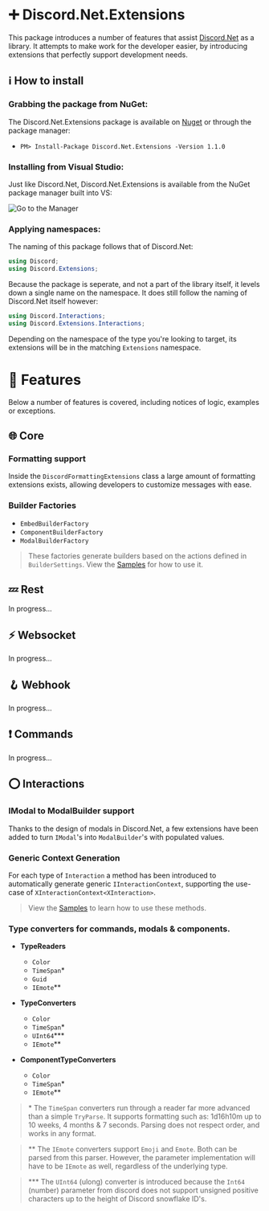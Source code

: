 # ➕ Discord.Net.Extensions

This package introduces a number of features that assist [Discord.Net](https://github.com/discord-net/Discord.Net) as a library. 
It attempts to make work for the developer easier, by introducing extensions that perfectly support development needs.

## ℹ️ How to install

### Grabbing the package from NuGet:

The Discord.Net.Extensions package is available on [Nuget](https://www.nuget.org/packages/Discord.Net.Extensions/) or through the package manager:
- `PM> Install-Package Discord.Net.Extensions -Version 1.1.0`

### Installing from Visual Studio:

Just like Discord.Net, Discord.Net.Extensions is available from the NuGet package manager built into VS:

![Go to the Manager](https://rozen.one/files/devenv_JcPwXUnJxP.png)

### Applying namespaces:

The naming of this package follows that of Discord.Net:

```cs
using Discord;
using Discord.Extensions;
```

Because the package is seperate, and not a part of the library itself, it levels down a single name on the namespace. 
It does still follow the naming of Discord.Net itself however:

```cs
using Discord.Interactions;
using Discord.Extensions.Interactions;
```

Depending on the namespace of the type you're looking to target, its extensions will be in the matching `Extensions` namespace.

# 📑 Features

Below a number of features is covered, including notices of logic, examples or exceptions.

## 🌐 Core

### Formatting support

Inside the `DiscordFormattingExtensions` class a large amount of formatting extensions exists, allowing developers to customize messages with ease.

### Builder Factories

- `EmbedBuilderFactory`
- `ComponentBuilderFactory`
- `ModalBuilderFactory`

> These factories generate builders based on the actions defined in `BuilderSettings`. View the [Samples](https://github.com/Rozen4334/Discord.Net.Extensions/tree/master/Samples) for how to use it.

## 💤 Rest

In progress...

## ⚡ Websocket

In progress...

## 🪝 Webhook

In progress...

## ❗ Commands

In progress...

## ⭕ Interactions

### IModal to ModalBuilder support

Thanks to the design of modals in Discord.Net, a few extensions have been added to turn `IModal`'s into `ModalBuilder`'s with populated values.

### Generic Context Generation

For each type of `Interaction` a method has been introduced to automatically generate generic `IInteractionContext`, 
supporting the use-case of `XInteractionContext<XInteraction>`.

> View the [Samples](https://github.com/Rozen4334/Discord.Net.Extensions/tree/master/Samples) to learn how to use these methods.

### Type converters for commands, modals & components.

- **TypeReaders**
  - `Color`
  - `TimeSpan`\*
  - `Guid`
  - `IEmote`\*\*

- **TypeConverters**
  - `Color`
  - `TimeSpan`\*
  - `UInt64`\*\*\*
  - `IEmote`\*\*

- **ComponentTypeConverters**
  - `Color`
  - `TimeSpan`\*
  - `IEmote`\*\*

> \* The `TimeSpan` converters run through a reader far more advanced than a simple `TryParse`. 
> It supports formatting such as: 1d16h10m up to 10 weeks, 4 months & 7 seconds. Parsing does not respect order, and works in any format.

> \*\* The `IEmote` converters support `Emoji` and `Emote`. Both can be parsed from this parser. 
> However, the parameter implementation will have to be `IEmote` as well, regardless of the underlying type.

> \*\*\* The `UInt64` (ulong) converter is introduced because the `Int64` (number) 
> parameter from discord does not support unsigned positive characters up to the height of Discord snowflake ID's.
